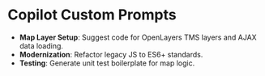 # Copilot Custom Prompts

- **Map Layer Setup**: Suggest code for OpenLayers TMS layers and AJAX data loading.
- **Modernization**: Refactor legacy JS to ES6+ standards.
- **Testing**: Generate unit test boilerplate for map logic.
